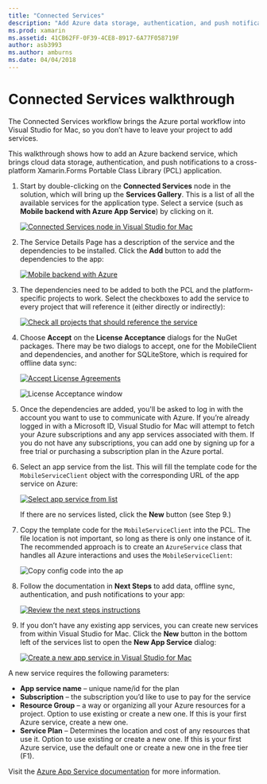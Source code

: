 ```yaml
---
title: "Connected Services"
description: "Add Azure data storage, authentication, and push notifications to mobile apps from within Visual Studio for Mac"
ms.prod: xamarin
ms.assetid: 41CB62FF-0F39-4CE8-8917-6A77F058719F
author: asb3993
ms.author: amburns
ms.date: 04/04/2018
---
```


# Connected Services walkthrough

The Connected Services workflow brings the Azure portal workflow into Visual Studio for Mac,
so you don’t have to leave your project to add services.

This walkthrough shows how to add an Azure backend service, which brings
cloud data storage, authentication, and push notifications
to a cross-platform Xamarin.Forms Portable Class Library (PCL) application.


1.	Start by double-clicking on the **Connected Services** node in the solution, which will bring up the **Services Gallery**.
  This is a list of all the available services for the application type. Select a service
  (such as **Mobile backend with Azure App Service**) by clicking on it.

    [![Connected Services node in Visual Studio for Mac](media/connected-services-image001-sml.png "Connected Services node in Visual Studio for Mac")](media/connected-services-image001.png#lightbox)

2. The Service Details Page has a description of the service and the dependencies to be installed.
  Click the **Add** button to add the dependencies to the app:

    [![Mobile backend with Azure](media/connected-services-image002-sml.png "Mobile backend with Azure")](media/connected-services-image002.png#lightbox)

3. The dependencies need to be added to both the PCL and the platform-specific projects to work.
  Select the checkboxes to add the service to every project that will reference it (either directly or indirectly):

    [![Check all projects that should reference the service](media/connected-services-image003-sml.png "Check all projects that should reference the service")](media/connected-services-image003.png#lightbox)

4. Choose **Accept** on the **License Acceptance** dialogs for the NuGet packages.
  There may be two dialogs to accept, one for the MobileClient and dependencies, and another for SQLiteStore, which is required for offline data sync:

    [![Accept License Agreements](media/connected-services-image004-sml.png "Accept License Agreements")](media/connected-services-image004.png#lightbox)

    ![License Acceptance window](media/connected-services-image005.png "License Acceptance window")

5. Once the dependencies are added, you'll be asked to log in with the account you want to use to communicate with Azure.
  If you’re already logged in with a Microsoft ID, Visual Studio for Mac will attempt to fetch your Azure subscriptions
  and any app services associated with them. If you do not have any subscriptions, you can add one by signing up for a free trial or purchasing a subscription plan in the Azure portal.

6. Select an app service from the list. This will fill the template code for the `MobileServiceClient` object with the corresponding URL of the app service on Azure:

    [![Select app service from list](media/connected-services-image006-sml.png "Select app service from list")](media/connected-services-image006.png#lightbox)

    If there are no services listed, click the **New** button (see Step 9.)

7. Copy the template code for the `MobileServiceClient` into the PCL. The file location is not important, so long as there is only one instance of it.
  The recommended approach is to create an `AzureService` class that handles all Azure interactions and uses the `MobileServiceClient`:

    ![Copy config code into the ap](media/connected-services-image007.png "Copy config code into the app")

8. Follow the documentation in **Next Steps** to add data, offline sync, authentication, and push notifications to your app:

    [![Review the next steps instructions](media/connected-services-image008-sml.png "Review the next steps instructions")](media/connected-services-image008.png#lightbox)

9. If you don’t have any existing app services, you can create new services from within Visual Studio for Mac.
  Click the **New** button in the bottom left of the services list to open the **New App Service** dialog:

    [![Create a new app service in Visual Studio for Mac](media/connected-services-image009-sml.png "Create a new app service in Visual Studio for Mac")](media/connected-services-image009.png#lightbox)

A new service requires the following parameters:

-	**App service name** – unique name/id for the plan
-	**Subscription** – the subscription you’d like to use to pay for the service
-	**Resource Group** – a way or organizing all your Azure resources for a project. Option to use existing or create a new one. If this is your first Azure service, create a new one.
-	**Service Plan** – Determines the location and cost of any resources that use it. Option to use existing or create a new one. If this is your first Azure service, use the default one or create a new one in the free tier (F1).

Visit the [Azure App Service documentation](https://azure.microsoft.com/documentation/learning-paths/appservice-mobileapps/) for
more information.
